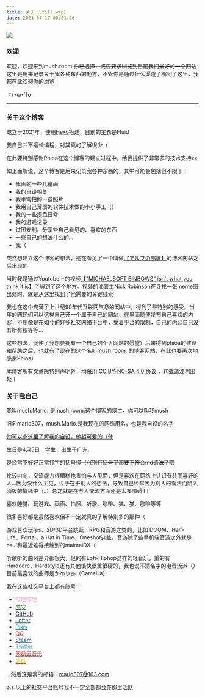 ```yaml
---
title: 关于（Still wip）
date: 2021-07-17 00:01:26
---
```


![](/about/images/mush.room.png)

### **欢迎**

欢迎，欢迎来到mush.room.~~你已选择，或应要求浏览到目前我们最好的一个网站~~ 
这里是用来记录关于我各种东西的地方，不管你是通过什么渠道了解到了这里，我都在此欢迎你的浏览

ヾ(•ω•`)o




---

### **关于这个博客**

成立于2021年，使用[Hexo](https://hexo.io/)搭建，目前的主题是Fluid

我自己并不擅长编程，对其真的了解很少（

在此要特别感谢Phioa在这个博客的建立过程中，给我提供了非常多的技术支持xx

如上面所说，这个博客是用来记录我各种东西的，其中可能会包括但不限于：

- 我画的一些儿童画
- 我的自设相关
- 我平常拍的一些照片
- 我用自己薄弱的软件技术做的小小手工（）
- 我的一些摸鱼日常
- 我的游戏记录
- 试图安利、分享些自己看见的、喜欢的东西
- 一些自己的想法什么的...
- 我（

突然想建立这个博客的想法，是在看见了一个叫做[【アルフの部屋】](https://alf-s-room.com/)的博客网站之后出现的

当时我是通过Youtube上的视频[【"MICHAELSOFT BINBOWS" isn't what you think it is】](https://www.youtube.com/watch?v=yDzAAjzbV5g&t=1s&ab_channel=NickRobinson)了解到了这个地方。视频的油管主Nick Robinson在寻找一张meme图出处时，就是从这里找到了他需要的关键线索

我也在这个充满了上世纪90年代互联网气息的网站中，得到了些特别的感受。当年的网民们可以这样自己开一个属于自己的网站，在里面随便发布自己喜欢的内容，不用像是在如今的好多社交网络平台中，受着平台的限制，自己的内容自己没有所有权等等...

这些想法，促使了我想要拥有一个自己的个人网站的愿望）后来得到phioa的建议和帮助之后，也就有了现在的这个名叫mush.room. 的博客网站，在此也要再次地感谢Phioa）

本博客所有文章除特别声明外，均采用 [CC BY-NC-SA 4.0 协议](https://creativecommons.org/licenses/by-nc-sa/4.0/deed.zh) ，转载请注明出处！

### **关于我自己**

我叫mush.Mario. 是mush.room.这个博客的博主，你可以叫我mush  

旧名mario307，mush.Mario.是我现在的网络用名，也是我自设的名字  

[你可以点这里了解我的自设，他超可爱的（什](https://mushmario.github.io/mushmario/index.html) 

生日是4月5日，学生，出生于广东.

是经常不好好正常打字的括号怪~~（（（别打括号了都要不符合md语法了喂~~

比较内向，交流能力很糟糕也害怕与人见面，但是喜欢在网络上认识有共同喜好的人...因为没什么主见，过于在乎别人的想法，导致自己经常因为别人的看法而陷入消极的情绪中（。）总之就是在与人交流方面还是太多障碍TT

喜欢睡觉、玩游戏、画画、拍照、听歌、咖啡、猫、猫、咖啡等等

很多喜好都是虽然喜欢但不一定就真的了解特别多的那种（

游戏喜欢玩fps、2D/3D平台跳跃、RPG和音游之类的，比如 DOOM、Half-Life、Portal、a Hat in Time、Oneshot这些，音游除了些手机端音游之外就是osu!和最近难得接触到的maimaiDX（    

听歌听的曲风差异都很大，轻的有Lofi-Hiphop这样的轻音乐，重的有Hardcore、Hardstyle还有其他很快很重很硬的，我也说不清名字的电音流派（）  目前最喜欢的曲师是かめりあ（Camellia）

我在这些社交平台上都有账号：

- [<span style="color:#ff96c9;">哔哩哔哩</span>](https://space.bilibili.com/627410986)
- [<span style="color:#39833c;">酷安</span>](http://www.coolapk.com/u/1145375)
- [<span style="color:#170d29;">GitHub</span>](https://github.com/mushMario)
- [<span style="color:#005e55;">Lofter</span>](https://mario307.lofter.com)
- [<span style="color:#0394d6;">Pixiv</span>](https://www.pixiv.net/users/18766277)
- [<span style="color:#d63b2f;">QQ</span>](https://qm.qq.com/cgi-bin/qm/qr?k=b83J5xvJVtkF4SvPqii1jQCsPPtHYcoB&noverify=0)
- [<span style="color:#114b7a;">Steam</span>](https://steamcommunity.com/id/mario307/)
- [<span style="color:#46a7f5;">Twitter</span>](https://twitter.com/Mario_Mush_)
- [<span style="color:#d63b2f;">网易云音乐</span>](http://music.163.com/m/user/home?id=330304658)
- [<span style="color:#ffcb30;">站酷</span>](https://www.zcool.com.cn/u/23363706)

...然后这是我的邮箱：mario307@163.com

p.s.以上的社交平台账号我不一定全部都会在那里活跃